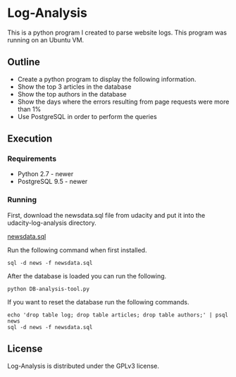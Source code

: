# Log-Analysis
This is a python program I created to parse website logs. This program was running on an Ubuntu VM.
## Outline
 * Create a python program to display the following information.
  * Show the top 3 articles in the database
  * Show the top authors in the database
  * Show the days where the errors resulting from page requests were more than 1%
 * Use PostgreSQL in order to perform the queries
## Execution

### Requirements
* Python 2.7 - newer
* PostgreSQL 9.5 - newer

### Running
First, download the newsdata.sql file from udacity and put it into the udacity-log-analysis directory.

[newsdata.sql](https://d17h27t6h515a5.cloudfront.net/topher/2016/August/57b5f748_newsdata/newsdata.zip)

Run the following command when first installed.
~~~
sql -d news -f newsdata.sql
~~~
After the database is loaded you can run the following.
~~~
python DB-analysis-tool.py
~~~
If you want to reset the database run the following commands.
~~~
echo 'drop table log; drop table articles; drop table authors;' | psql news
sql -d news -f newsdata.sql
~~~


## License
Log-Analysis is distributed under the GPLv3 license.
